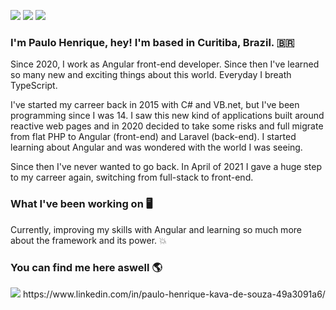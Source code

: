<img src="https://img.shields.io/badge/TypeScript-007ACC?style=for-the-badge&logo=typescript&logoColor=white" /> <img src="https://img.shields.io/badge/Angular-DD0031?style=for-the-badge&logo=angular&logoColor=white" /> <img src="https://img.shields.io/badge/Laravel-FF2D20?style=for-the-badge&logo=laravel&logoColor=white" />

### I'm Paulo Henrique, hey! I'm based in Curitiba, Brazil. 🇧🇷

Since 2020, I work as Angular front-end developer. Since then I've learned so many new and exciting things about this world. Everyday I breath TypeScript.

I've started my carreer back in 2015 with C# and VB.net, but I've been programming since I was 14. I saw this new kind of applications built around reactive web pages
and in 2020 decided to take some risks and full migrate from flat PHP to Angular (front-end) and Laravel (back-end). I started learning about Angular and was wondered with the
world I was seeing.

Since then I've never wanted to go back. In April of 2021 I gave a huge step to my carreer again, switching from full-stack to front-end.

### What I've been working on 🖥️

Currently, improving my skills with Angular and learning so much more about the framework and its power. 💥

### You can find me here aswell 🌎
<img src="https://img.shields.io/badge/LinkedIn-0077B5?style=for-the-badge&logo=linkedin&logoColor=white" />
https://www.linkedin.com/in/paulo-henrique-kava-de-souza-49a3091a6/
